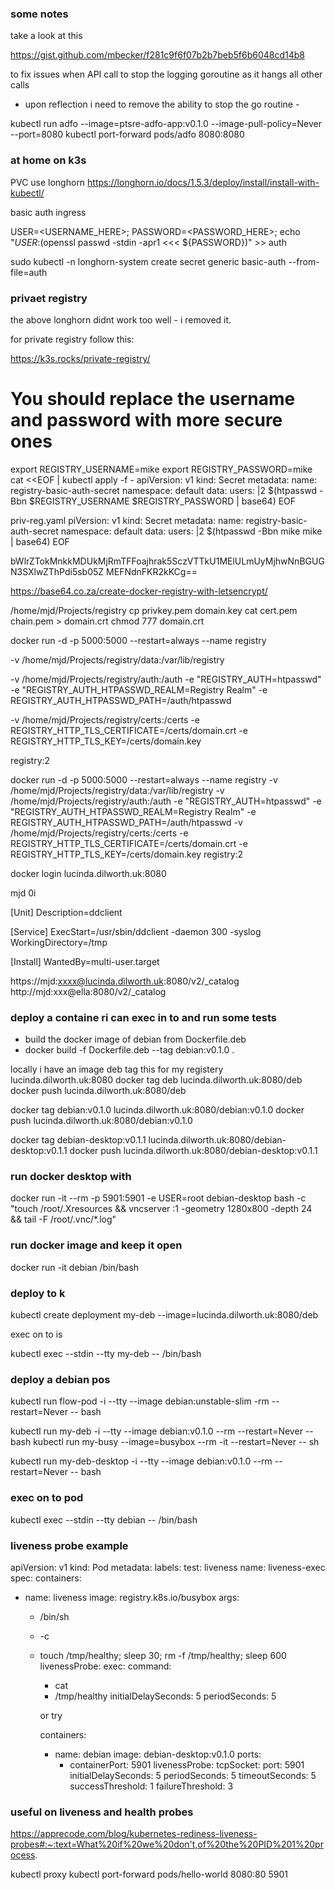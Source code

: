### some notes ###

take a look at this

https://gist.github.com/mbecker/f281c9f6f07b2b7beb5f6b6048cd14b8

to fix issues when API call to stop the logging goroutine as it hangs all other calls

- upon reflection i need to remove the ability to stop the go routine - 

kubectl run adfo --image=ptsre-adfo-app:v0.1.0 --image-pull-policy=Never --port=8080
kubectl port-forward pods/adfo 8080:8080


### at home on k3s

PVC use longhorn
https://longhorn.io/docs/1.5.3/deploy/install/install-with-kubectl/

basic auth ingress

USER=<USERNAME_HERE>; PASSWORD=<PASSWORD_HERE>; echo "${USER}:$(openssl passwd -stdin -apr1 <<< ${PASSWORD})" >> auth

sudo kubectl -n longhorn-system create secret generic basic-auth --from-file=auth


### privaet registry

the above longhorn didnt work too well - i removed it.

for private registry follow this:

https://k3s.rocks/private-registry/

# You should replace the username and password with more secure ones
export REGISTRY_USERNAME=mike
export REGISTRY_PASSWORD=mike
cat <<EOF | kubectl apply -f -
apiVersion: v1
kind: Secret
metadata:
  name: registry-basic-auth-secret
  namespace: default
data:
  users: |2
    $(htpasswd -Bbn $REGISTRY_USERNAME $REGISTRY_PASSWORD | base64)
EOF


priv-reg.yaml
piVersion: v1
kind: Secret
metadata:
  name: registry-basic-auth-secret
  namespace: default
data:
  users: |2
    $(htpasswd -Bbn mike mike | base64)
EOF

bWlrZTokMnkkMDUkMjRmTFFoajhrak5SczVTTkU1MElULmUyMjhwNnBGUGN3SXlwZThPdi5sb05Z
MEFNdnFKR2kKCg==

https://base64.co.za/create-docker-registry-with-letsencrypt/

/home/mjd/Projects/registry
cp privkey.pem domain.key
cat cert.pem chain.pem > domain.crt
chmod 777 domain.crt



docker run -d -p 5000:5000 --restart=always --name registry 

-v /home/mjd/Projects/registry/data:/var/lib/registry 


-v /home/mjd/Projects/registry/auth:/auth 
-e "REGISTRY_AUTH=htpasswd" 
-e "REGISTRY_AUTH_HTPASSWD_REALM=Registry Realm" 
-e REGISTRY_AUTH_HTPASSWD_PATH=/auth/htpasswd 


-v /home/mjd/Projects/registry/certs:/certs 
-e REGISTRY_HTTP_TLS_CERTIFICATE=/certs/domain.crt 
-e REGISTRY_HTTP_TLS_KEY=/certs/domain.key 

registry:2

docker run -d -p 5000:5000 --restart=always --name registry -v /home/mjd/Projects/registry/data:/var/lib/registry -v /home/mjd/Projects/registry/auth:/auth -e "REGISTRY_AUTH=htpasswd" -e "REGISTRY_AUTH_HTPASSWD_REALM=Registry Realm" -e REGISTRY_AUTH_HTPASSWD_PATH=/auth/htpasswd -v /home/mjd/Projects/registry/certs:/certs -e REGISTRY_HTTP_TLS_CERTIFICATE=/certs/domain.crt -e REGISTRY_HTTP_TLS_KEY=/certs/domain.key registry:2


docker login lucinda.dilworth.uk:8080

mjd
0i

[Unit]
Description=ddclient

[Service]
ExecStart=/usr/sbin/ddclient -daemon 300 -syslog
WorkingDirectory=/tmp

[Install]
WantedBy=multi-user.target


https://mjd:xxxx@lucinda.dilworth.uk:8080/v2/_catalog
http://mjd:xxx@ella:8080/v2/_catalog


### deploy a containe ri can exec in to and run some tests

- build the docker image of debian from Dockerfile.deb
- docker build -f Dockerfile.deb --tag debian:v0.1.0 .

locally i have an image deb 
tag this for my registery lucinda.dilworth.uk:8080
docker tag deb lucinda.dilworth.uk:8080/deb
docker push lucinda.dilworth.uk:8080/deb

docker tag debian:v0.1.0 lucinda.dilworth.uk:8080/debian:v0.1.0
docker push lucinda.dilworth.uk:8080/debian:v0.1.0

docker tag debian-desktop:v0.1.1 lucinda.dilworth.uk:8080/debian-desktop:v0.1.1
docker push lucinda.dilworth.uk:8080/debian-desktop:v0.1.1

### run docker desktop with
docker run -it --rm -p 5901:5901 -e USER=root debian-desktop     bash -c "touch /root/.Xresources && vncserver :1 -geometry 1280x800 -depth 24 && tail -F /root/.vnc/*.log"

### run docker image and keep it open
docker run -it debian /bin/bash

### deploy to k
kubectl create deployment my-deb --image=lucinda.dilworth.uk:8080/deb

exec on to is

kubectl exec --stdin --tty my-deb -- /bin/bash

### deploy a debian pos
kubectl run flow-pod -i --tty --image debian:unstable-slim -rm --restart=Never -- bash

kubectl run my-deb -i --tty --image debian:v0.1.0 --rm --restart=Never -- bash
kubectl run my-busy --image=busybox --rm -it --restart=Never -- sh


kubectl run my-deb-desktop -i --tty --image debian:v0.1.0 --rm --restart=Never -- bash
### exec on to pod

kubectl exec --stdin --tty debian -- /bin/bash

### liveness probe example
apiVersion: v1
kind: Pod
metadata:
  labels:
    test: liveness
  name: liveness-exec
spec:
  containers:
  - name: liveness
    image: registry.k8s.io/busybox
    args:
    - /bin/sh
    - -c
    - touch /tmp/healthy; sleep 30; rm -f /tmp/healthy; sleep 600
    livenessProbe:
      exec:
        command:
        - cat
        - /tmp/healthy
      initialDelaySeconds: 5
      periodSeconds: 5



      or try

      containers:
      - name: debian
        image: debian-desktop:v0.1.0
        ports:
        - containerPort: 5901
        livenessProbe:
          tcpSocket:
            port: 5901
          initialDelaySeconds: 5
          periodSeconds: 5
          timeoutSeconds: 5
          successThreshold: 1
          failureThreshold: 3

### useful on liveness and health probes
  https://apprecode.com/blog/kubernetes-rediness-liveness-probes#:~:text=What%20if%20we%20don't,of%20the%20PID%201%20process. 



kubectl proxy
kubectl port-forward pods/hello-world 8080:80  5901






